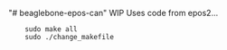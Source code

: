 "# beaglebone-epos-can" 
WIP
Uses code from epos2...

```
	sudo make all
 	sudo ./change_makefile
  ```

